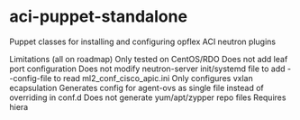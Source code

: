 # aci-puppet-standalone
Puppet classes for installing and configuring opflex ACI neutron plugins

Limitations (all on roadmap)
    Only tested on CentOS/RDO
    Does not add leaf port configuration
    Does not modify neutron-server init/systemd file to add --config-file to read ml2_conf_cisco_apic.ini
    Only configures vxlan ecapsulation
    Generates config for agent-ovs as single file instead of overriding in conf.d
    Does not generate yum/apt/zypper repo files
    Requires hiera

